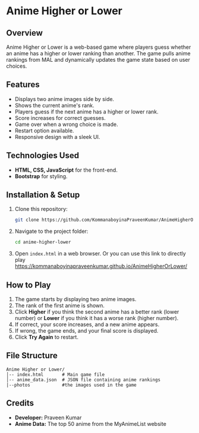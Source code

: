# Anime Higher or Lower

## Overview
Anime Higher or Lower is a web-based game where players guess whether an anime has a higher or lower ranking than another. The game pulls anime rankings from MAL and dynamically updates the game state based on user choices.

## Features
- Displays two anime images side by side.
- Shows the current anime's rank.
- Players guess if the next anime has a higher or lower rank.
- Score increases for correct guesses.
- Game over when a wrong choice is made.
- Restart option available.
- Responsive design with a sleek UI.

## Technologies Used
- **HTML, CSS, JavaScript** for the front-end.
- **Bootstrap** for styling.

## Installation & Setup
1. Clone this repository:
   ```sh
   git clone https://github.com/KommanaboyinaPraveenKumar/AnimeHigherOrLowe.git 
   ```
2. Navigate to the project folder:
   ```sh
   cd anime-higher-lower
   ```
3. Open `index.html` in a web browser.
Or you can use this link to directly play https://kommanaboyinapraveenkumar.github.io/AnimeHigherOrLower/
## How to Play
1. The game starts by displaying two anime images.
2. The rank of the first anime is shown.
3. Click **Higher** if you think the second anime has a better rank (lower number) or **Lower** if you think it has a worse rank (higher number).
4. If correct, your score increases, and a new anime appears.
5. If wrong, the game ends, and your final score is displayed.
6. Click **Try Again** to restart.

## File Structure
```
Anime Higher or Lower/
│-- index.html       # Main game file
│-- anime_data.json  # JSON file containing anime rankings
|--photos            #the images used in the game
```

## Credits
- **Developer:** Praveen Kumar 
- **Anime Data:** The top 50 anime from the MyAnimeList website

